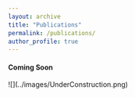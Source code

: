 ```yaml
---
layout: archive
title: "Publications"
permalink: /publications/
author_profile: true
---
```


<h4>Coming Soon</h4>
![](../images/UnderConstruction.png)

